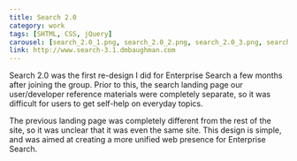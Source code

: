 ```yaml
---
title: Search 2.0
category: work
tags: [SHTML, CSS, jQuery]
carousel: [search_2.0_1.png, search_2.0_2.png, search_2.0_3.png, search_2.0_4.png]
link: http://www.search-3.1.dmbaughman.com
---
```

Search 2.0 was the first re-design I did for Enterprise Search a few months after joining the group.  Prior to this, the search landing page our user/developer reference materials were completely separate, so it was difficult for users to get self-help on everyday topics.

The previous landing page was completely different from the rest of the site, so it was unclear that it was even the same site.  This design is simple, and was aimed at creating a more unified web presence for Enterprise Search.